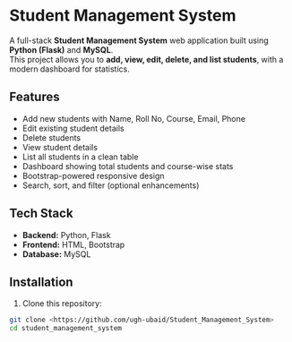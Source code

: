 # Student Management System

A full-stack **Student Management System** web application built using **Python (Flask)** and **MySQL**.  
This project allows you to **add, view, edit, delete, and list students**, with a modern dashboard for statistics.

## Features

- Add new students with Name, Roll No, Course, Email, Phone
- Edit existing student details
- Delete students
- View student details
- List all students in a clean table
- Dashboard showing total students and course-wise stats
- Bootstrap-powered responsive design
- Search, sort, and filter (optional enhancements)

## Tech Stack

- **Backend:** Python, Flask  
- **Frontend:** HTML, Bootstrap  
- **Database:** MySQL  

## Installation

1. Clone this repository:
```bash
git clone <https://github.com/ugh-ubaid/Student_Management_System>
cd student_management_system
